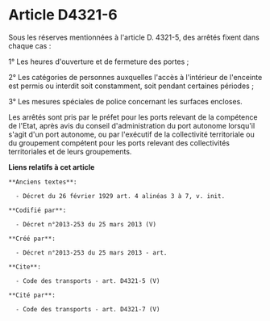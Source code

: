 # Article D4321-6

Sous les réserves mentionnées à l'article D. 4321-5, des arrêtés fixent dans chaque cas : 

1° Les heures d'ouverture et de fermeture des portes ; 

2° Les catégories de personnes auxquelles l'accès à l'intérieur de l'enceinte est permis ou interdit soit constamment, soit
pendant certaines périodes ; 

3° Les mesures spéciales de police concernant les surfaces encloses. 

Les arrêtés sont pris par le préfet pour les ports relevant de la compétence de l'Etat, après avis du conseil
d'administration du port autonome lorsqu'il s'agit d'un port autonome, ou par l'exécutif de la collectivité territoriale ou
du groupement compétent pour les ports relevant des collectivités territoriales et de leurs groupements.

**Liens relatifs à cet article**

	**Anciens textes**:

	  - Décret du 26 février 1929 art. 4 alinéas 3 à 7, v. init.

	**Codifié par**:

	  - Décret n°2013-253 du 25 mars 2013 (V)

	**Créé par**:

	  - Décret n°2013-253 du 25 mars 2013 - art.

	**Cite**:

	  - Code des transports - art. D4321-5 (V)

	**Cité par**:

	  - Code des transports - art. D4321-7 (V)

